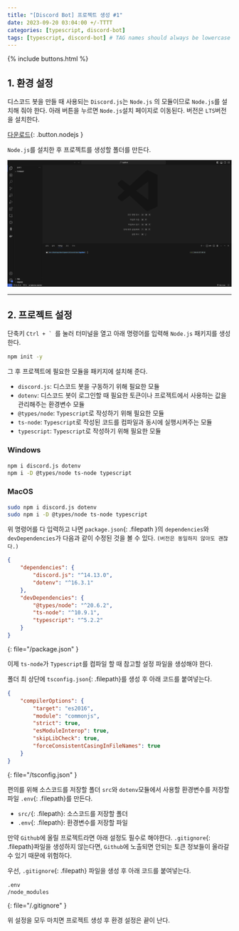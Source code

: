 ```yaml
---
title: "[Discord Bot] 프로젝트 생성 #1"
date: 2023-09-20 03:04:00 +/-TTTT
categories: [typescript, discord-bot]
tags: [typescript, discord-bot] # TAG names should always be lowercase
---
```


{% include buttons.html %}

## 1. 환경 설정

디스코드 봇을 만들 때 사용되는 `Discord.js`는 `Node.js` 의 모듈이므로 `Node.js`를 설치해 줘야 한다.
아래 버튼을 누르면 `Node.js`설치 페이지로 이동된다.
버전은 `LTS`버전을 설치한다.

[다운로드](https://nodejs.org){: .button.nodejs }

`Node.js`를 설치한 후 프로젝트를 생성할 폴더를 만든다.

![image](/assets/discord-bot/1/1.png)

---

## 2. 프로젝트 설정

단축키 `` Ctrl + `  ``를 눌러 터미널을 열고 아래 명령어를 입력해 `Node.js` 패키지를 생성한다.

```bash
npm init -y
```

그 후 프로젝트에 필요한 모듈을 패키지에 설치해 준다.

- `discord.js`: 디스코드 봇을 구동하기 위해 필요한 모듈
- `dotenv`: 디스코드 봇이 로그인할 때 필요한 토큰이나 프로젝트에서 사용하는 값을 관리해주는 환경변수 모듈
- `@types/node`: `Typescript`로 작성하기 위해 필요한 모듈
- `ts-node`: `Typescript`로 작성된 코드를 컴파일과 동시에 실행시켜주는 모듈
- `typescript`: `Typescript`로 작성하기 위해 필요한 모듈

### Windows

```bash
npm i discord.js dotenv
npm i -D @types/node ts-node typescript
```

### MacOS

```bash
sudo npm i discord.js dotenv
sudo npm i -D @types/node ts-node typescript
```

위 명령어를 다 입력하고 나면 `package.json`{: .filepath }의 `dependencies`와 `devDependencies`가 다음과 같이 수정된 것을 볼 수 있다. `(버전은 동일하지 않아도 괜찮다.)`

```json
{
    "dependencies": {
        "discord.js": "^14.13.0",
        "dotenv": "^16.3.1"
    },
    "devDependencies": {
        "@types/node": "^20.6.2",
        "ts-node": "^10.9.1",
        "typescript": "^5.2.2"
    }
}
```

{: file="/package.json" }

이제 `ts-node`가 `Typescript`를 컴파일 할 때 참고할 설정 파일을 생성해야 한다.

폴더 최 상단에 `tsconfig.json`{: .filepath}를 생성 후 아래 코드를 붙여넣는다.

```json
{
    "compilerOptions": {
        "target": "es2016",
        "module": "commonjs",
        "strict": true,
        "esModuleInterop": true,
        "skipLibCheck": true,
        "forceConsistentCasingInFileNames": true
    }
}
```

{: file="/tsconfig.json" }

편의를 위해 소스코드를 저장할 폴더 `src`와 `dotenv`모듈에서 사용할 환경변수를 저장할 파일 `.env`{: .filepath}를 만든다.

- `src/`{: .filepath}: 소스코드를 저장할 폴더
- `.env`{: .filepath}: 환경변수를 저장할 파일

만약 `Github`에 올릴 프로젝트라면 아래 설정도 필수로 해야한다.
`.gitignore`{: .filepath}파일을 생성하지 않는다면, `Github`에 노출되면 안되는 토큰 정보들이 올라갈 수 있기 때문에 위험하다.

우선, `.gitignore`{: .filepath} 파일을 생성 후 아래 코드를 붙여넣는다.

```
.env
/node_modules
```
{: file="/.gitignore" }

위 설정을 모두 마치면 프로젝트 생성 후 환경 설정은 끝이 난다.
